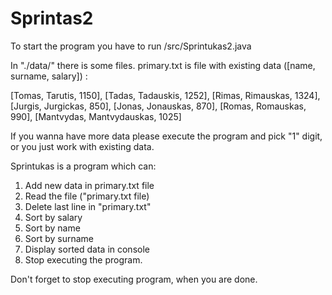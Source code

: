 # Sprintas2

To start the program you have to run /src/Sprintukas2.java

In "./data/" there is some files.
primary.txt is file with existing data ([name, surname, salary]) :

[Tomas, Tarutis, 1150],
[Tadas, Tadauskis, 1252],
[Rimas, Rimauskas, 1324],
[Jurgis, Jurgickas, 850],
[Jonas, Jonauskas, 870],
[Romas, Romauskas, 990],
[Mantvydas, Mantvydauskas, 1025]

If you wanna have more data please execute the program and pick "1" digit, or you
just work with existing data.

Sprintukas is a program which can: 
1) Add new data in primary.txt file
2) Read the file ("primary.txt file)
3) Delete last line in "primary.txt"
4) Sort by salary
5) Sort by name
6) Sort by surname
7) Display sorted data in console
8) Stop executing the program.

Don't forget to stop executing program, when you are done.

